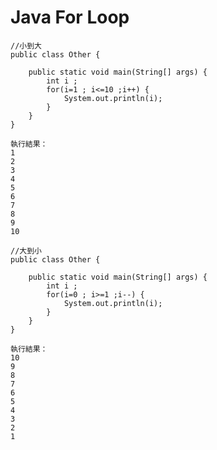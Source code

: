 # Java For Loop
```
//小到大
public class Other {

	public static void main(String[] args) {
		int i ;
		for(i=1 ; i<=10 ;i++) {
			System.out.println(i);
		}
	}
}
```
```
執行結果：
1
2
3
4
5
6
7
8
9
10
```
```
//大到小
public class Other {

	public static void main(String[] args) {
		int i ;
		for(i=0 ; i>=1 ;i--) {
			System.out.println(i);
		}
	}
}
```
```
執行結果：
10
9
8
7
6
5
4
3
2
1
```












